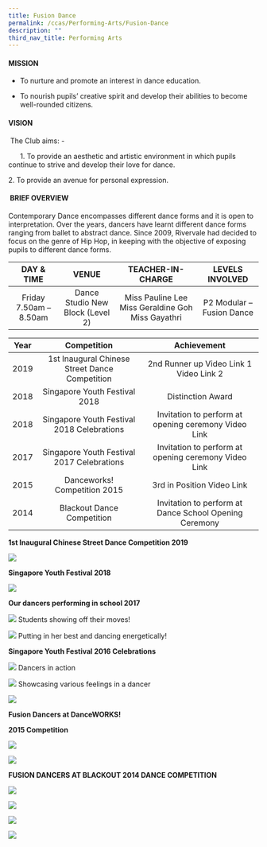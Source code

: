 ```yaml
---
title: Fusion Dance
permalink: /ccas/Performing-Arts/Fusion-Dance
description: ""
third_nav_title: Performing Arts
---
```

#### MISSION

*   To nurture and promote an interest in dance education.
    
*   To nourish pupils’ creative spirit and develop their abilities to become well-rounded citizens.
    
#### VISION

 The Club aims: -

      1\. To provide an aesthetic and artistic environment in which pupils continue to strive and develop their love for dance.

2\. To provide an avenue for personal expression. 

####  BRIEF OVERVIEW

Contemporary Dance encompasses different dance forms and it is open to interpretation. Over the years, dancers have learnt different dance forms ranging from ballet to abstract dance. Since 2009, Rivervale had decided to focus on the genre of Hip Hop, in keeping with the objective of exposing pupils to different dance forms.

| DAY & TIME | VENUE | TEACHER-IN-CHARGE | LEVELS INVOLVED |
|:---:|:---:|:---:|:---:|
| Friday 7.50am – 8.50am | Dance Studio New Block (Level 2) |  Miss Pauline Lee Miss Geraldine Goh Miss Gayathri | P2 Modular – Fusion Dance                                |



| Year | Competition | Achievement |
|:---:|:---:|:---:|
| 2019 | 1st Inaugural Chinese Street Dance Competition | 2nd Runner up Video Link 1 Video Link 2   |
|  2018 | Singapore Youth Festival 2018  | Distinction Award  |
|  2018 | Singapore Youth Festival 2018 Celebrations  | Invitation to perform at opening ceremony  Video Link |
|  2017 | Singapore Youth Festival 2017 Celebrations  | Invitation to perform at opening ceremony  Video Link |
|  2015 | Danceworks! Competition 2015 | 3rd in Position Video Link |
|  2014 | Blackout Dance Competition | Invitation to perform at Dance School Opening Ceremony |

**1st Inaugural Chinese Street Dance Competition 2019**

![](/images/Performing%20Arts/Fusion%20Dance/fd1%20(1).png)

**Singapore Youth Festival 2018**

![](/images/Performing%20Arts/Fusion%20Dance/DF1.jpg)

**Our dancers performing in school 2017**

![](/images/Performing%20Arts/Fusion%20Dance/F10.jpg)
Students showing off their moves!

![](/images/Performing%20Arts/Fusion%20Dance/F11.jpg)
Putting in her best and dancing energetically!

**Singapore Youth Festival 2016 Celebrations**

![](/images/Performing%20Arts/Fusion%20Dance/F9.jpg)
Dancers in action

![](/images/Performing%20Arts/Fusion%20Dance/F8.jpg)
Showcasing various feelings in a dancer

![](/images/Performing%20Arts/Fusion%20Dance/F7.jpg)

**Fusion Dancers at DanceWORKS!**  

**2015 Competition**

![](/images/Performing%20Arts/Fusion%20Dance/Fusion2.jpg)

![](/images/Performing%20Arts/Fusion%20Dance/Fusion3.jpg)

**FUSION DANCERS AT BLACKOUT 2014 DANCE COMPETITION**

![](/images/Performing%20Arts/Fusion%20Dance/Fusion.jpg)

![](/images/Performing%20Arts/Fusion%20Dance/Fusion1.jpg)

![](/images/Performing%20Arts/Fusion%20Dance/Fusion4.jpg)

![](/images/Performing%20Arts/Fusion%20Dance/Fusion5.jpg)